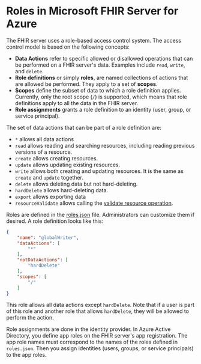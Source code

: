 # Roles in Microsoft FHIR Server for Azure

The FHIR server uses a role-based access control system. The access control model is based on the following concepts:

- **Data Actions** refer to specific allowed or disallowed operations that can be performed on a FHIR server's data. Examples include `read`, `write`, and `delete`.
- **Role definitions** or simply **roles**, are named collections of actions that are allowed be performed. They apply to a set of **scopes**.
- **Scopes** define the subset of data to which a role definition applies. Currently, only the root scope (`/`) is supported, which means that role definitions apply to all the data in the FHIR server.
- **Role assignments** grants a role definition to an identity (user, group, or service principal).

The set of data actions that can be part of a role definition are:

- `*` allows all data actions
- `read` allows reading and searching resources, including reading previous versions of a resource.
- `create` allows creating resources.
- `update` allows updating existing resources.
- `write` allows both creating and updating resources. It is the same as `create` and `update` together.
- `delete` allows deleting data but not hard-deleting.
- `hardDelete` allows hard-deleting data.
- `export` allows exporting data
- `resourceValidate` allows calling the [validate resource operation](https://www.hl7.org/fhir/operation-resource-validate.html).

Roles are defined in the [roles.json](../src/Microsoft.Health.Fhir.Shared.Web/roles.json) file. Administrators can customize them if desired. A role definition looks like this:

``` json
{
    "name": "globalWriter",
    "dataActions": [
        "*"
    ],
    "notDataActions": [
        "hardDelete"
    ],
    "scopes": [
        "/"
    ]
}
```

This role allows all data actions except `hardDelete`. Note that if a user is part of this role and another role that allows `hardDelete`, they will be allowed to perform the action.

Role assignments are done in the identity provider. In Azure Active Directory, you define app roles on the FHIR server's app registration. The app role names must correspond to the names of the roles defined in `roles.json`. Then you assign identities (users, groups, or service principals) to the app roles.
